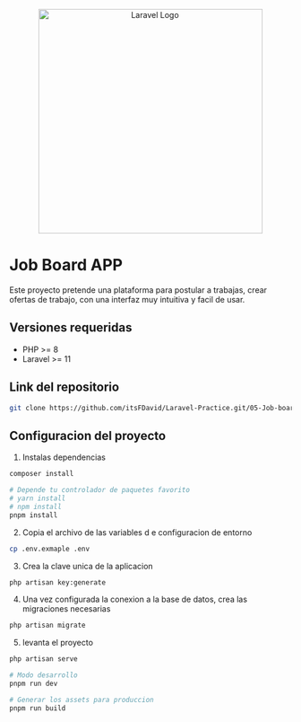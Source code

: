 <p align="center"><a href="https://laravel.com" target="_blank"><img src="https://raw.githubusercontent.com/laravel/art/master/logo-lockup/5%20SVG/2%20CMYK/1%20Full%20Color/laravel-logolockup-cmyk-red.svg" width="400" alt="Laravel Logo"></a></p>

# Job Board APP

Este proyecto pretende una plataforma para postular a trabajas, crear ofertas de trabajo, con una interfaz muy intuitiva y facil de usar.

## Versiones requeridas

-   PHP >= 8
-   Laravel >= 11

## Link del repositorio

```bash
git clone https://github.com/itsFDavid/Laravel-Practice.git/05-Job-board
```

## Configuracion del proyecto

1. Instalas dependencias

```bash
composer install

# Depende tu controlador de paquetes favorito
# yarn install
# npm install
pnpm install

```

2. Copia el archivo de las variables d e configuracion de entorno
```bash
cp .env.exmaple .env
```

3. Crea la clave unica de la aplicacion
```bash
php artisan key:generate
```

4. Una vez configurada la conexion a la base de datos, crea las migraciones necesarias
```bash
php artisan migrate
```

5. levanta el proyecto
```bash
php artisan serve

# Modo desarrollo
pnpm run dev

# Generar los assets para produccion
pnpm run build
```
